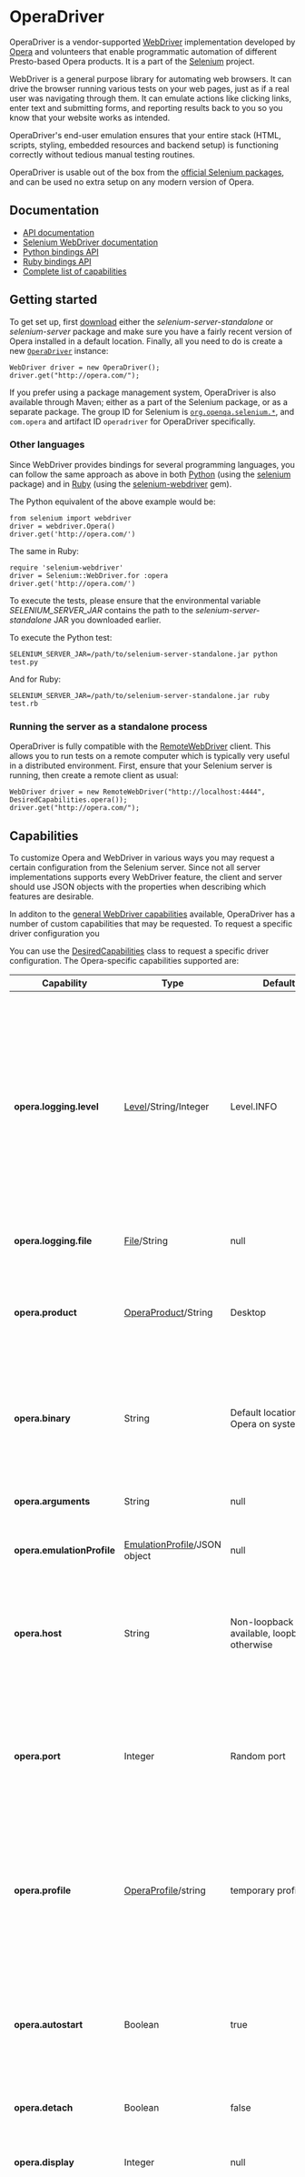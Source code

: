 OperaDriver
===========

OperaDriver is a vendor-supported
[WebDriver](http://dvcs.w3.org/hg/webdriver/raw-file/tip/webdriver-spec.html)
implementation developed by [Opera](http://opera.com/) and volunteers
that enable programmatic automation of different Presto-based Opera
products.  It is a part of the
[Selenium](http://code.google.com/p/selenium) project.

WebDriver is a general purpose library for automating web browsers.
It can drive the browser running various tests on your web pages, just
as if a real user was navigating through them.  It can emulate actions
like clicking links, enter text and submitting forms, and reporting
results back to you so you know that your website works as intended.

OperaDriver's end-user emulation ensures that your entire stack (HTML,
scripts, styling, embedded resources and backend setup) is functioning
correctly without tedious manual testing routines.

OperaDriver is usable out of the box from the [official Selenium
packages](https://code.google.com/p/selenium/downloads/list), and can
be used no extra setup on any modern version of Opera.


Documentation
-------------

* [API documentation](http://operasoftware.github.com/operadriver/docs/)
* [Selenium WebDriver documentation](http://seleniumhq.org/docs/03_webdriver.html)
* [Python bindings API](http://selenium.googlecode.com/svn/trunk/docs/api/py/index.html)
* [Ruby bindings API](http://selenium.googlecode.com/svn/trunk/docs/api/rb/index.html)
* [Complete list of capabilities](https://code.google.com/p/selenium/wiki/DesiredCapabilities)


Getting started
---------------

To get set up, first
[download](http://code.google.com/p/selenium/downloads/list) either
the *selenium-server-standalone* or *selenium-server* package and make
sure you have a fairly recent version of Opera installed in a default
location.  Finally, all you need to do is create a new
[`OperaDriver`](http://operasoftware.github.com/operadriver/docs/com/opera/core/systems/OperaDriver.html)
instance:

    WebDriver driver = new OperaDriver();
    driver.get("http://opera.com/");

If you prefer using a package management system, OperaDriver is also
available through Maven; either as a part of the Selenium package, or
as a separate package.  The group ID for Selenium is
[`org.openqa.selenium.*`](http://search.maven.org/#search%7Cga%7C1%7Cg%3Aorg.openqa.*),
and `com.opera` and artifact ID `operadriver` for OperaDriver
specifically.


### Other languages

Since WebDriver provides bindings for several programming languages,
you can follow the same approach as above in both
[Python](http://selenium.googlecode.com/svn/trunk/docs/api/py/index.html)
(using the [selenium](http://pypi.python.org/pypi/selenium) package)
and in
[Ruby](http://selenium.googlecode.com/svn/trunk/docs/api/rb/index.html)
(using the
[selenium-webdriver](http://rubygems.org/gems/selenium-webdriver)
gem).

The Python equivalent of the above example would be:

    from selenium import webdriver
    driver = webdriver.Opera()
    driver.get('http://opera.com/')

The same in Ruby:

    require 'selenium-webdriver'
    driver = Selenium::WebDriver.for :opera
    driver.get('http://opera.com/')

To execute the tests, please ensure that the environmental variable
*SELENIUM_SERVER_JAR* contains the path to the
*selenium-server-standalone* JAR you downloaded earlier.

To execute the Python test:

    SELENIUM_SERVER_JAR=/path/to/selenium-server-standalone.jar python test.py

And for Ruby:

    SELENIUM_SERVER_JAR=/path/to/selenium-server-standalone.jar ruby test.rb


### Running the server as a standalone process

OperaDriver is fully compatible with the
[RemoteWebDriver](http://code.google.com/p/selenium/wiki/RemoteWebDriver)
client.  This allows you to run tests on a remote computer which is
typically very useful in a distributed environment.  First, ensure
that your Selenium server is running, then create a remote client as
usual:

    WebDriver driver = new RemoteWebDriver("http://localhost:4444", DesiredCapabilities.opera());
    driver.get("http://opera.com/");


Capabilities
------------

To customize Opera and WebDriver in various ways you may request a
certain configuration from the Selenium server.  Since not all server
implementations supports every WebDriver feature, the client and
server should use JSON objects with the properties when describing
which features are desirable.

In additon to the [general WebDriver
capabilities](https://code.google.com/p/selenium/wiki/DesiredCapabilities)
available, OperaDriver has a number of custom capabilities that may be
requested.  To request a specific driver configuration you

You can use the
[DesiredCapabilities](http://selenium.googlecode.com/svn/trunk/docs/api/java/org/openqa/selenium/remote/DesiredCapabilities.html)
class to request a specific driver configuration.  The Opera-specific
capabilities supported are:

| __Capability__              | __Type__ | __Default__ | __Description__ |
|-----------------------------|----------|-------------|-----------------|
| __opera.logging.level__     | [Level](http://docs.oracle.com/javase/1.4.2/docs/api/java/util/logging/Level.html)/String/Integer | Level.INFO | (String/Level/Integer) How verbose the logging should be.  Available levels are: SEVERE (highest value), WARNING, INFO, CONFIG, FINE, FINER, FINEST (lowest value), ALL, OFF.<br /><br >The argument may consist of either a level name as a string, an integer value, a [Level reference](http://docs.oracle.com/javase/1.4.2/docs/api/java/util/logging/Level.html), or null.  If the value is neither of a known name nor an integer, an IllegalArgumentException will be thrown.
| __opera.logging.file__      | [File](http://docs.oracle.com/javase/1.4.2/docs/api/java/io/File.html)/String | null     | Where to send the output of the logging.  Default is to not write to file.
| __opera.product__           | [OperaProduct](http://operasoftware.github.com/operadriver/docs/com/opera/core/systems/OperaProduct.html)/String   | Desktop | The product to request, for example `OperaProduct#DESKTOP` or `OperaProduct#MOBILE`.  It will attempt to locate the product binary based on the operating system's default installation paths if _opera.binary_ is not set.
| __opera.binary__            | String   | Default location of Opera on system | Path to the Opera binary to use.  If not specified, OperaDriver will guess the path to your Opera installation (typically */usr/bin/opera*, *C:\Program Files\Opera\opera.exe*, or similar).
| __opera.arguments__         | String   | null        | Arguments to pass to Opera, separated by spaces.  See `opera -help` for available command-line switches.
| __opera.emulationProfile__  | [EmulationProfile](http://operasoftware.github.com/operadriver/docs/com/opera/core/systems/EmulationProfile.html)/JSON object | null | Allows you to specify an emulation profile to use with Opera Mobile.
| __opera.host__              | String   | Non-loopback IP if available, loopback otherwise | The host Opera should connect to.  Since OperaDriver works in a client-server relationship to Opera (where Opera is the client, driver the server) you can also run remote instances of Opera on other devices; that be a phone, a TV or another computer.
| __opera.port__              | Integer  | Random port | The port to Opera should connect to.  Setting this capability to 0 will probe for a free, random port, setting it to -1 will ensure compatibility mode using port the default port 7001 for Operas version 11.52 or older.
| __opera.profile__           | [OperaProfile](http://operasoftware.github.com/operadriver/docs/com/opera/core/systems/operaprofile.html)/string | temporary profile | directory of the profile to use, or an [OperaProfile](http://operasoftware.github.com/operadriver/docs/com/opera/core/systems/operaprofile.html) instance object representing a profile.  if null is given, a random temporary directory is used.  if "", an empty string, then the default *~/.autotest* profile directory will be used (for backwards compatibility with opera < 11.60).
| __opera.autostart__         | Boolean  | true        | Whether to auto-start the Opera binary.  If false, OperaDriver will wait for a connection from the browser.  Go to *"opera:debug"*, enter the correct host/port information, and hit _Connect_ to connect manually.
| __opera.detach__            | Boolean  | false       | Whether to detach the Opera browser when the driver shuts down.  This will leave Opera running.
| __opera.display__           | Integer  | null        | The X display to use.  If set, Opera will be started on the specified display.  (Only works on GNU/Linux.)
| __opera.idle__              | Boolean  | false       | Whether to use Opera's alternative implicit wait implementation.  It will use an in-browser heuristic to guess when a page has finished loading, allowing us with great accuracy tell whether there are any planned events in the document.  This functionality is useful for very simple test cases, but not designed for real-world testing.  It is disabled by default.
| __opera.runner__            | String | OperaLauncherRunner | Allows you to specify which runner to use to control the Opera browser binary process.
| __opera.launcher__          | String   | null        | Path to the launcher binary to use.  The launcher is an external wrapper around the browser, and is used for controlling the binary and taking external screenshots.  If left blank, OperaDriver will use a launcher supplied with the package.

OperaDriver also supports some of the
[common desired capabilities](http://code.google.com/p/selenium/wiki/DesiredCapabilities)
too:

  * [__proxy__](http://code.google.com/p/selenium/wiki/DesiredCapabilities#Proxy_JSON_Object)

### Custom profile

For instance the OperaDriver can be made to start the browser with
specific command-line arguments using the `opera.arguments` key.  This
key should define a list of a command-line arguments that should be
passed to the browser on startup.  For example, to start Opera with a
custom profile:

    DesiredCapabilities capabilities = DesiredCapabilities.opera();

    OperaProfile profile = new OperaProfile("/path/to/profile");  // prepared profile
    capabilities.setCapability("opera.profile", profile);

    WebDriver driver = new OperaDriver(capabilities);


### Opera Mobile Emulator

Or to tell the Opera Mobile Emulator to use the tablet UI and a
specific screen resolution:

    DesiredCapabilities capabilities = DesiredCapabilities.opera();

    capabilities.setCapability("opera.product", OperaProduct.MOBILE);
    capabilities.setCapability("opera.arguments", "-tabletui -displaysize 860x600");

    WebDriver driver = new OperaDriver(capabilities);


#### Emulation profile

An
[emulation profile](http://operasoftware.github.com/operadriver/docs/com/opera/core/systems/EmulationProfile.html)
may be specified when interacting with Opera Mobile to instruct the
emulator to use a certain configuration.  You may either give it an
instance of
[OperaMobileEmulation](http://operasoftware.github.com/operadriver/docs/com/opera/core/systems/mobile/OperaEmulationProfile.html)
which transparently deserializes into a JSON object, or a JSON object
directly:

    {
      profileName: "foo",
      width: 800,
      height: 600,
      ppi: 230,
      ime: "tablet",
      userAgent: "Android"
    }


### Logging and X display

Similarly, to increase the logging verbosity and, for GNU/Linux, ask
Opera to start on a different X display:

    DesiredCapabilities capabilities = DesiredCapabilities.opera();

    capabilities.setCapability("opera.logging.level", Level.CONFIG);
    capabilities.setCapability("opera.logging.file", "/var/log/operadriver.log");
    capabilities.setCapability("opera.display", 8);

    WebDriver driver = new OperaDriver(capabilities);


### Proxy

It is also possible to configure a proxy for use with Opera.  The
proxy configuration is set through the capabilities.  You can use the
[Proxy](http://selenium.googlecode.com/svn/trunk/docs/api/java/org/openqa/selenium/Proxy.html)
helper in Selenium to manage it:

    DesiredCapabilities capabilities = DesiredCapabilities.opera();

    Proxy proxy = new Proxy();
    proxy.setHttpProxy("127.0.0.1:1234");
    capabilities.setCapability("proxy", proxy);

    WebDriver driver = new OperaDriver(capabilities);


### Environment variables

To specify a custom location of the Opera binary and the command-line
arguments to use, you may also use environmental variables.  These are
the available variables:

| __Name__          | __Description__                                                                                                                                                                                                              |
|-------------------|------------------------------------------------------------------------------------------------------------------------------------------------------------------------------------------------------------------------------|
| __OPERA_PATH__    | The absolute path to the Opera binary you want to use.  If not set OperaDriver will try to locate an Opera (desktop or mobile) on your system.                                                                               |
| __OPERA_ARGS__    | A space-delimited list of arguments to pass on to Opera, e.g. `-nowindow`, `-dimensions 1600x1200`, &c.  See `opera -help` or `operamobile -help` to see available arguments.                                                |

To set environment variables:

  * __GNU/Linux and Mac__: `export OPERA_PATH=...`, and add this line to `~/.bashrc` (or your shell's configuration file) to use in all future sessions.
  * __Windows__: Please follow this guide: http://support.microsoft.com/kb/310519


Supported Opera versions
------------------------

### Desktop

This is a list of the official Opera Desktop versions supported by OperaDriver.
Please note that this Java version of OperaDriver will not support future
Chromium-based Operas.

| __Version__ | __Workaround/tweaks needed__                                                                                                |
|-------------|-----------------------------------------------------------------------------------------------------------------------------|
| 12.16       |                                                                                                                             |
| 12.15       |                                                                                                                             |
| 12.14       |                                                                                                                             |
| 12.13       |                                                                                                                             |
| 12.12       |                                                                                                                             |
| 12.10       |                                                                                                                             |
| 12.01       |                                                                                                                             |
| 12.00       |                                                                                                                             |
| 11.64       |                                                                                                                             |
| 11.62       |                                                                                                                             |
| 11.61       |                                                                                                                             |
| 11.60       |                                                                                                                             |
| 11.52       | Set `opera.port` to `-1` and `opera.profile` to "" (empty string) to disable `-debugproxy` and `-pd` command-line arguments |
| 11.51       |                                                                                                                             |
| 11.50       |                                                                                                                             |
| 11.11       |                                                                                                                             |
| 11.10       |                                                                                                                             |
| 11.01       | `-autotestmode` command-line argument is not supported, use a wrapper script                                                |
| 11.00       |                                                                                                                             |


### Mobile

Please use one of the
[prepared builds](http://dev.opera.com/articles/view/introducing-mobile-browser-automation/)
to use OperaDriver with Opera Mobile.

OperaDriver does not support the Chromium-based Opera Mobile builds.


#### Wrapper script

Some Opera versions don't support the `-autotestmode`, `-debugproxy`
or `-pd` arguments sent by OperaDriver by default.  You can bypass
this problem by creating a wrapper script like this and pointing the
capability `opera.binary` to its absolute path:

    #!/bin/sh
    # Wrapper to prevent the -autotestmode argument reaching this version of Opera
    # which doesn't support it.
    `dirname $0`/opera


Development
-----------

While OperaDriver is officially maintained by Opera, it is [free
software](http://fsfe.org/about/basics/freesoftware.en.html) and would
only be possible thanks to [many volunteer
contributors](https://github.com/operasoftware/operadriver/blob/master/AUTHORS).
If you come across a reproducible bug, please [open an
issue](http://code.google.com/p/selenium/issues/list) to submit a bug
report.

Even better, you can send a pull request!  Any changes you make must
follow the [Google Coding
Standards](http://code.google.com/p/java-coding-standards/wiki/Introduction)
and have test cases attached to them if you introduce a new feature.

Much of OperaDriver's code is shared with the other WebDriver
implementations, and for working on this code base you should also
familiarize yourself with the [Selenium code
base](http://code.google.com/p/selenium/source/checkout).  There are
also a few tips available for [working on
Selenium](http://code.google.com/p/selenium/wiki/DeveloperTips).


Support
-------

If you have problems or questions regarding OperaDriver or Selenium,
there are many channels in which you can seek help:

* __IRC__: The *#selenium* channel on the *irc.freenode.org* network
* __Mailing lists__: The [webdriver](http://groups.google.com/group/webdriver) or [selenium-users](http://groups.google.com/group/selenium-users) mailing list
